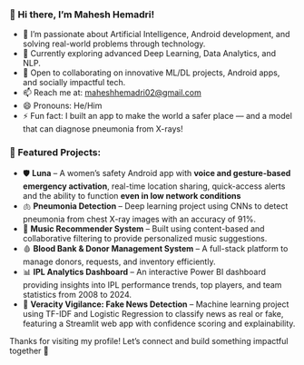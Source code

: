 ### 👋 Hi there, I’m Mahesh Hemadri!

- 👀 I’m passionate about Artificial Intelligence, Android development, and solving real-world problems through technology.  
- 🌱 Currently exploring advanced Deep Learning, Data Analytics, and NLP.  
- 💞️ Open to collaborating on innovative ML/DL projects, Android apps, and socially impactful tech.  
- 📫 Reach me at: maheshhemadri02@gmail.com  
- 😄 Pronouns: He/Him  
- ⚡ Fun fact: I built an app to make the world a safer place — and a model that can diagnose pneumonia from X-rays!

### 🚀 Featured Projects:

- 🛡️ **Luna** – A women’s safety Android app with **voice and gesture-based emergency activation**, real-time location sharing, quick-access alerts and the ability to function **even in low network conditions**  
- 🫁 **Pneumonia Detection** – Deep learning project using CNNs to detect pneumonia from chest X-ray images with an accuracy of 91%.  
- 🎵 **Music Recommender System** – Built using content-based and collaborative filtering to provide personalized music suggestions.  
- 🩸 **Blood Bank & Donor Management System** – A full-stack platform to manage donors, requests, and inventory efficiently.  
- 📊 **IPL Analytics Dashboard** – An interactive Power BI dashboard providing insights into IPL performance trends, top players, and team statistics from 2008 to 2024.  
- 📰 **Veracity Vigilance: Fake News Detection** – Machine learning project using TF-IDF and Logistic Regression to classify news as real or fake, featuring a Streamlit web app with confidence scoring and explainability.

Thanks for visiting my profile! Let’s connect and build something impactful together 🙌
